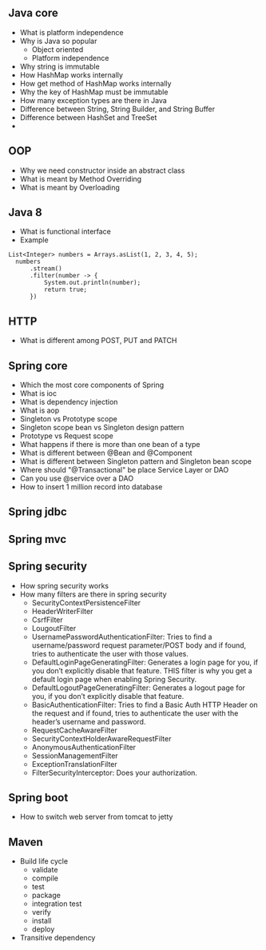 ## Java core
- What is platform independence
- Why is Java so popular
  - Object oriented
  - Platform independence
- Why string is immutable
- How HashMap works internally
- How get method of HashMap works internally
- Why the key of HashMap must be immutable
- How many exception types are there in Java
- Difference between String, String Builder, and String Buffer
- Difference between HashSet and TreeSet
- 

## OOP
- Why we need constructor inside an abstract class
- What is meant by Method Overriding
- What is meant by Overloading

## Java 8
- What is functional interface
- Example
```
List<Integer> numbers = Arrays.asList(1, 2, 3, 4, 5);
  numbers
      .stream()
      .filter(number -> {
          System.out.println(number);
          return true;
      })
  ```

## HTTP
- What is different among POST, PUT and PATCH

## Spring core
- Which the most core components of Spring
- What is ioc
- What is dependency injection
- What is aop
- Singleton vs Prototype scope
- Singleton scope bean vs Singleton design pattern
- Prototype vs Request scope
- What happens if there is more than one bean of a type
- What is different between @Bean and @Component
- What is different between Singleton pattern and Singleton bean scope
- Where should "@Transactional" be place Service Layer or DAO
- Can you use @service over a DAO
- How to insert 1 million record into database

## Spring jdbc

## Spring mvc

## Spring security
- How spring security works
- How many filters are there in spring security
  - SecurityContextPersistenceFilter
  - HeaderWriterFilter
  - CsrfFilter
  - LougoutFilter
  - UsernamePasswordAuthenticationFilter: Tries to find a username/password request parameter/POST body and if found, tries to authenticate the user with those values.
  - DefaultLoginPageGeneratingFilter: Generates a login page for you, if you don’t explicitly disable that feature. THIS filter is why you get a default login page when enabling Spring Security.
  - DefaultLogoutPageGeneratingFilter: Generates a logout page for you, if you don’t explicitly disable that feature.
  - BasicAuthenticationFilter: Tries to find a Basic Auth HTTP Header on the request and if found, tries to authenticate the user with the header’s username and password.
  - RequestCacheAwareFilter
  - SecurityContextHolderAwareRequestFilter
  - AnonymousAuthenticationFilter
  - SessionManagementFilter
  - ExceptionTranslationFilter
  - FilterSecurityInterceptor: Does your authorization.
## Spring boot
- How to switch web server from tomcat to jetty

## Maven
- Build life cycle
  - validate
  - compile
  - test
  - package
  - integration test
  - verify
  - install
  - deploy
- Transitive dependency
